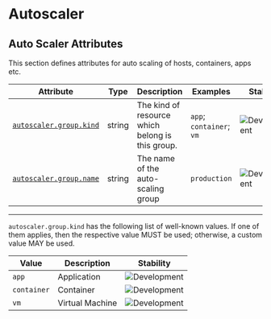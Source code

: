 <!-- NOTE: THIS FILE IS AUTOGENERATED. DO NOT EDIT BY HAND. -->
<!-- see templates/registry/markdown/attribute_namespace.md.j2 -->

# Autoscaler

## Auto Scaler Attributes

This section defines attributes for auto scaling of hosts, containers, apps etc.

| Attribute | Type | Description | Examples | Stability |
|---|---|---|---|---|
| <a id="autoscaler-group-kind" href="#autoscaler-group-kind">`autoscaler.group.kind`</a> | string | The kind of resource which belong is this group. | `app`; `container`; `vm` | ![Development](https://img.shields.io/badge/-development-blue) |
| <a id="autoscaler-group-name" href="#autoscaler-group-name">`autoscaler.group.name`</a> | string | The name of the auto-scaling group | `production` | ![Development](https://img.shields.io/badge/-development-blue) |

---

`autoscaler.group.kind` has the following list of well-known values. If one of them applies, then the respective value MUST be used; otherwise, a custom value MAY be used.

| Value  | Description | Stability |
|---|---|---|
| `app` | Application | ![Development](https://img.shields.io/badge/-development-blue) |
| `container` | Container | ![Development](https://img.shields.io/badge/-development-blue) |
| `vm` | Virtual Machine | ![Development](https://img.shields.io/badge/-development-blue) |
